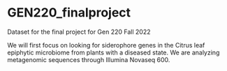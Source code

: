 # GEN220_finalproject
Dataset for the final project for Gen 220 Fall 2022

We will first focus on looking for siderophore genes in the Citrus leaf epiphytic microbiome from plants with a diseased state. We are analyzing metagenomic sequences through Illumina Novaseq 600.

